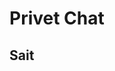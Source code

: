 [linkToSait]:https://ge1zer.github.io/pagetokio

#  Privet Chat

## Sait

<!-- Business card website - write style landing page

### Description
Each person visits the country's website before traveling.

### Tech
- HTML
- CSS
- JavaScript 
  - JQuery
  - SliderMini

### Main 
Presence of a mobile version and all screen spectra

#### Link to site
[TOKIO][linkToSait]
---

Author <geize@ro.ru> -->
